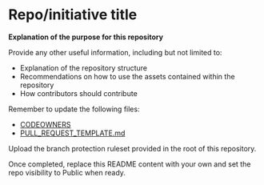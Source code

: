 # Repo/initiative title
**Explanation of the purpose for this repository**

Provide any other useful information, including but not limited to:  
- Explanation of the repository structure
- Recommendations on how to use the assets contained within the repository
- How contributors should contribute

Remember to update the following files:   
- [CODEOWNERS](.github/CODEOWNERS)
- [PULL_REQUEST_TEMPLATE.md](.github/PULL_REQUEST_TEMPLATE.md)

Upload the branch protection ruleset provided in the root of this repository.

Once completed, replace this README content with your own and set the repo visibility to Public when ready.
